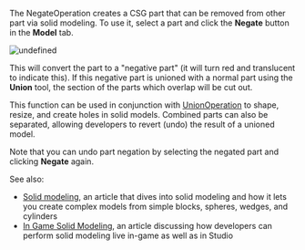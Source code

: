 The NegateOperation creates a CSG part that can be removed from other part via
solid modeling. To use it, select a part and click the **Negate** button in
the **Model** tab.

![undefined](https://prod.docsiteassets.roblox.com/assets/blt7dc16d2d629426a6/CSG-Negate-Button.png)

This will convert the part to a "negative part" (it will turn red and
translucent to indicate this). If this negative part is unioned with a normal
part using the **Union** tool, the section of the parts which overlap will be
cut out.

This function can be used in conjunction with [UnionOperation](https://create.roblox.com/docs/reference/engine/classes/UnionOperation) to shape,
resize, and create holes in solid models. Combined parts can also be
separated, allowing developers to revert (undo) the result of a unioned model.

Note that you can undo part negation by selecting the negated part and
clicking **Negate** again.

See also:

- [Solid modeling](/building-and-visuals/modeling/solid-modeling),
  an article that dives into solid modeling and how it lets you create complex
  models from simple blocks, spheres, wedges, and cylinders
- [In
  Game Solid Modeling](https://developer.roblox.com/articles/in-game-solid-modeling), an article discussing how developers can perform
  solid modeling live in-game as well as in Studio